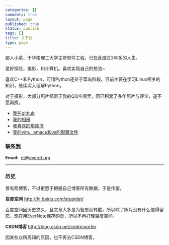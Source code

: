 ```yaml
--- 
categories: []
comments: true
layout: page
published: true
status: publish
tags: []
title: 关于我
type: page
---
```

鄙人小菜，于华南理工大学主修软件工程，已在此度过3年多的人生。

爱好探险，摄影，和计算机。喜欢实现自己的想法~

喜欢C++和Python，可惜Python还处于菜鸟阶段。目前主要在学习Linux相关的知识，继续深入理解Python。

对于摄影，大部分照片都置于我的QQ空间里，因已积累了多年照片与评论，遂不愿再换。
<ul>
<li><a href="https://github.com/cedricporter" target="_blank">我在github</a></li>
	<li><a href="http://414112390.qzone.qq.com/#!app=4" target="_blank">我的相册</a></li>
	<li><a href="http://everet.org/2012/05/favorite-books.html">我喜欢的那些书</a></li>
	<li><a href="https://github.com/cedricporter/vim-emacs-setting" target="_blank">我的vim、emacs和vs的配置文件</a></li>
</ul>
<h3>联系我</h3>
<div>
<strong>Email:</strong>  <a href="mailto:et@everet.org">et@everet.org</a>
</div>

<hr>
<h3>历史</h3>
曾有两博客，不过更愿于把握自己博客所有数据，于是作罢。

<strong>百度空间</strong> <a title="http://hi.baidu.com/stupidet" href="http://hi.baidu.com/stupidet" target="_blank">http://hi.baidu.com/stupidet/</a>

百度空间因历史悠久，且文章大多是为备忘而转载，所以除了照片没有什么值得留恋。现在用EverNote保存网页，所以不再打理百度空间。

<strong>CSDN博客</strong> <a href="http://blog.csdn.net/cedricporter">http://blog.csdn.net/cedricporter</a>

因某些众所周知的原因，也不再去CSDN博客。

 
